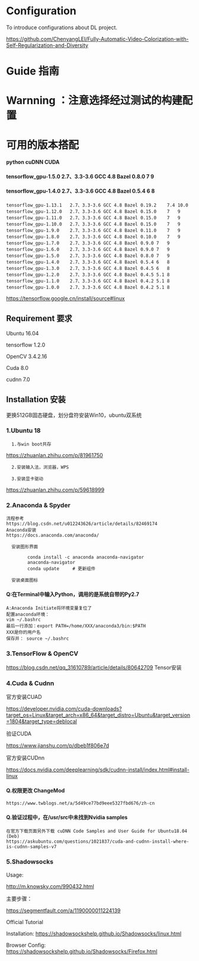 # Configuration
To introduce configurations about DL project.

https://github.com/ChenyangLEI/Fully-Automatic-Video-Colorization-with-Self-Regularization-and-Diversity
# Guide 指南
# Warnning ：注意选择经过测试的构建配置 
# 可用的版本搭配
####                            python                                   cuDNN   CUDA         
####    tensorflow_gpu-1.5.0	2.7、3.3-3.6	GCC 4.8	 Bazel 0.8.0	7	9
####    tensorflow_gpu-1.4.0	2.7、3.3-3.6	GCC 4.8	 Bazel 0.5.4	6	8
	tensorflow_gpu-1.13.1	2.7、3.3-3.6	GCC 4.8	Bazel 0.19.2	7.4	10.0
	tensorflow_gpu-1.12.0	2.7、3.3-3.6	GCC 4.8	Bazel 0.15.0	7	9
	tensorflow_gpu-1.11.0	2.7、3.3-3.6	GCC 4.8	Bazel 0.15.0	7	9
	tensorflow_gpu-1.10.0	2.7、3.3-3.6	GCC 4.8	Bazel 0.15.0	7	9
	tensorflow_gpu-1.9.0	2.7、3.3-3.6	GCC 4.8	Bazel 0.11.0	7	9
	tensorflow_gpu-1.8.0	2.7、3.3-3.6	GCC 4.8	Bazel 0.10.0	7	9
	tensorflow_gpu-1.7.0	2.7、3.3-3.6	GCC 4.8	Bazel 0.9.0	7	9
	tensorflow_gpu-1.6.0	2.7、3.3-3.6	GCC 4.8	Bazel 0.9.0	7	9
	tensorflow_gpu-1.5.0	2.7、3.3-3.6	GCC 4.8	Bazel 0.8.0	7	9
	tensorflow_gpu-1.4.0	2.7、3.3-3.6	GCC 4.8	Bazel 0.5.4	6	8
	tensorflow_gpu-1.3.0	2.7、3.3-3.6	GCC 4.8	Bazel 0.4.5	6	8
	tensorflow_gpu-1.2.0	2.7、3.3-3.6	GCC 4.8	Bazel 0.4.5	5.1	8
	tensorflow_gpu-1.1.0	2.7、3.3-3.6	GCC 4.8	Bazel 0.4.2	5.1	8
	tensorflow_gpu-1.0.0	2.7、3.3-3.6	GCC 4.8	Bazel 0.4.2	5.1	8

https://tensorflow.google.cn/install/source#linux

## Requirement 要求
Ubuntu 16.04

tensorflow 1.2.0

OpenCV 3.4.2.16

Cuda 8.0 

cudnn 7.0
## Installation 安装
更换512GB固态硬盘，划分盘符安装Win10，ubuntu双系统
### 1.Ubuntu 18 

      1.与win boot共存 
https://zhuanlan.zhihu.com/p/81961750
  
      2.安装输入法，浏览器，WPS
  
      3.安装显卡驱动 
      
https://zhuanlan.zhihu.com/p/59618999
  
### 2.Anaconda & Spyder
	流程参考
	https://blog.csdn.net/u012243626/article/details/82469174 
	Anaconda安装
	https://docs.anaconda.com/anaconda/

      安装图形界面
      
            conda install -c anaconda anaconda-navigator
            anaconda-navigator
            conda update     # 更新组件
	    
      安装桌面图标
	
#### Q:在Terminal中输入Python，调用的是系统自带的Py2.7
	A:Anaconda Initiate将环境变量复位了
	配置anaconda环境：
	vim ~/.bashrc
	最后一行添加：export PATH=/home/XXX/anaconda3/bin:$PATH
	XXX是你的用户名
	保存并： source ~/.bashrc
            
            
          
            
### 3.TensorFlow & OpenCV
https://blog.csdn.net/qq_31610789/article/details/80642709 Tensor安装
### 4.Cuda & Cudnn
官方安装CUAD

https://developer.nvidia.com/cuda-downloads?target_os=Linux&target_arch=x86_64&target_distro=Ubuntu&target_version=1804&target_type=deblocal

验证CUDA

https://www.jianshu.com/p/dbeb1f806e7d

官方安装CUDnn

https://docs.nvidia.com/deeplearning/sdk/cudnn-install/index.html#install-linux

#### Q.权限更改 ChangeMod
	https://www.twblogs.net/a/5d49ce77bd9eee5327fbd676/zh-cn
#### Q.验证过程中，在/usr/src中未找到Nvidia samples
	在官方下载页面另外下载 cuDNN Code Samples and User Guide for Ubuntu18.04 (Deb)
	https://askubuntu.com/questions/1021837/cuda-and-cudnn-install-where-is-cudnn-samples-v7
### 5.Shadowsocks

Usage:
      
http://m.knowsky.com/990432.html

主要步骤：
       
https://segmentfault.com/a/1190000011224139

Official Tutorial

Installation:
https://shadowsockshelp.github.io/Shadowsocks/linux.html

Browser Config:
https://shadowsockshelp.github.io/Shadowsocks/Firefox.html
